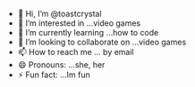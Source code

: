 - 👋 Hi, I’m @toastcrystal
- 👀 I’m interested in ...video games
- 🌱 I’m currently learning ...how to code
- 💞️ I’m looking to collaborate on ...video games
- 📫 How to reach me ... by email
- 😄 Pronouns: ...she, her
- ⚡ Fun fact: ...Im fun

<!---
toastcrystal/toastcrystal is a ✨ special ✨ repository because its `README.md` (this file) appears on your GitHub profile.
You can click the Preview link to take a look at your changes.
--->
